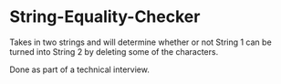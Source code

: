 # String-Equality-Checker
Takes in two strings and will determine whether or not String 1 can be turned into String 2 by deleting some of the characters.

Done as part of a technical interview.
